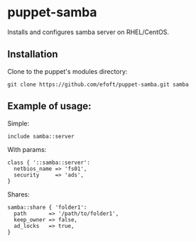 # puppet-samba
Installs and configures samba server on RHEL/CentOS.

## Installation
Clone to the puppet's modules directory:
```
git clone https://github.com/efoft/puppet-samba.git samba
```

## Example of usage:
Simple:
```
include samba::server
```

With params:
```
class { '::samba::server':
  netbios_name => 'fs01',
  security     => 'ads',
}
```

Shares:
```
samba::share { 'folder1':
  path       => '/path/to/folder1',
  keep_owner => false,
  ad_locks   => true,
}
```
